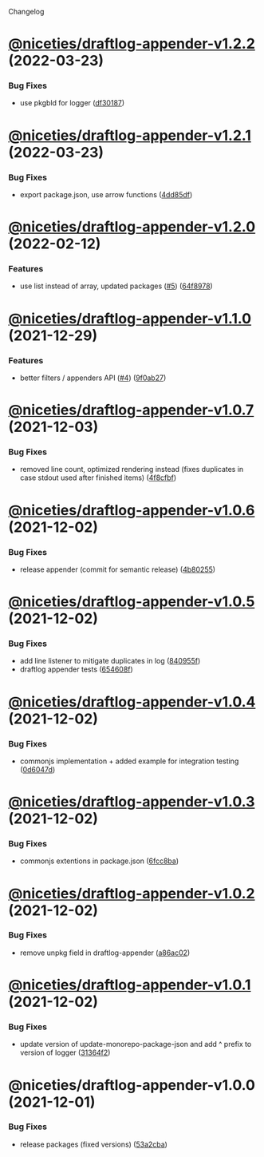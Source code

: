 Changelog

# [@niceties/draftlog-appender-v1.2.2](https://github.com/kshutkin/niceties/compare/@niceties/draftlog-appender-v1.2.1...@niceties/draftlog-appender-v1.2.2) (2022-03-23)


### Bug Fixes

* use pkgbld for logger ([df30187](https://github.com/kshutkin/niceties/commit/df301877d5842e62772a234557030cfb4a416e13))

# [@niceties/draftlog-appender-v1.2.1](https://github.com/kshutkin/niceties/compare/@niceties/draftlog-appender-v1.2.0...@niceties/draftlog-appender-v1.2.1) (2022-03-23)


### Bug Fixes

* export package.json, use arrow functions ([4dd85df](https://github.com/kshutkin/niceties/commit/4dd85df6211c7477dd54b0a3551a6c81d82a7eca))

# [@niceties/draftlog-appender-v1.2.0](https://github.com/kshutkin/niceties/compare/@niceties/draftlog-appender-v1.1.0...@niceties/draftlog-appender-v1.2.0) (2022-02-12)


### Features

* use list instead of array, updated packages ([#5](https://github.com/kshutkin/niceties/issues/5)) ([64f8978](https://github.com/kshutkin/niceties/commit/64f8978e11042eb56bd4979d626a94580bc30b3b))

# [@niceties/draftlog-appender-v1.1.0](https://github.com/kshutkin/niceties/compare/@niceties/draftlog-appender-v1.0.7...@niceties/draftlog-appender-v1.1.0) (2021-12-29)


### Features

* better filters / appenders API ([#4](https://github.com/kshutkin/niceties/issues/4)) ([9f0ab27](https://github.com/kshutkin/niceties/commit/9f0ab2747056ff78aec52c0f6355eb386d130223))

# [@niceties/draftlog-appender-v1.0.7](https://github.com/kshutkin/niceties/compare/@niceties/draftlog-appender-v1.0.6...@niceties/draftlog-appender-v1.0.7) (2021-12-03)


### Bug Fixes

* removed line count, optimized rendering instead (fixes duplicates in case stdout used after finished items) ([4f8cfbf](https://github.com/kshutkin/niceties/commit/4f8cfbfd8aa069238e1bf65fb6093fcc650e471c))

# [@niceties/draftlog-appender-v1.0.6](https://github.com/kshutkin/niceties/compare/@niceties/draftlog-appender-v1.0.5...@niceties/draftlog-appender-v1.0.6) (2021-12-02)


### Bug Fixes

* release appender (commit for semantic release) ([4b80255](https://github.com/kshutkin/niceties/commit/4b80255773acc9a3b1c1487f9546a67b755d77d2))

# [@niceties/draftlog-appender-v1.0.5](https://github.com/kshutkin/niceties/compare/@niceties/draftlog-appender-v1.0.4...@niceties/draftlog-appender-v1.0.5) (2021-12-02)


### Bug Fixes

* add line listener to mitigate duplicates in log ([840955f](https://github.com/kshutkin/niceties/commit/840955fdde325af1b6704fc90132bba7a3d62a69))
* draftlog appender tests ([654608f](https://github.com/kshutkin/niceties/commit/654608fa79f848888d2494123d68ec78895b4ef5))

# [@niceties/draftlog-appender-v1.0.4](https://github.com/kshutkin/niceties/compare/@niceties/draftlog-appender-v1.0.3...@niceties/draftlog-appender-v1.0.4) (2021-12-02)


### Bug Fixes

* commonjs implementation + added example for integration testing ([0d6047d](https://github.com/kshutkin/niceties/commit/0d6047d3fa5bba75469a69124533df4a5d287048))

# [@niceties/draftlog-appender-v1.0.3](https://github.com/kshutkin/niceties/compare/@niceties/draftlog-appender-v1.0.2...@niceties/draftlog-appender-v1.0.3) (2021-12-02)


### Bug Fixes

* commonjs extentions in package.json ([6fcc8ba](https://github.com/kshutkin/niceties/commit/6fcc8ba2a5e949b5bb7a6bd39d96d6eba1e8b480))

# [@niceties/draftlog-appender-v1.0.2](https://github.com/kshutkin/niceties/compare/@niceties/draftlog-appender-v1.0.1...@niceties/draftlog-appender-v1.0.2) (2021-12-02)


### Bug Fixes

* remove unpkg field in draftlog-appender ([a86ac02](https://github.com/kshutkin/niceties/commit/a86ac02b691858c6c2b1a8dff1c782a308e068fb))

# [@niceties/draftlog-appender-v1.0.1](https://github.com/kshutkin/niceties/compare/@niceties/draftlog-appender-v1.0.0...@niceties/draftlog-appender-v1.0.1) (2021-12-02)


### Bug Fixes

* update version of update-monorepo-package-json and add ^ prefix to version of logger ([31364f2](https://github.com/kshutkin/niceties/commit/31364f2fdd16e57348ea5c5b2c8eca67ce3db0c0))

# @niceties/draftlog-appender-v1.0.0 (2021-12-01)


### Bug Fixes

* release packages (fixed versions) ([53a2cba](https://github.com/kshutkin/niceties/commit/53a2cbaedda6fad5f6f3e3484c2f7020b82b81b6))
